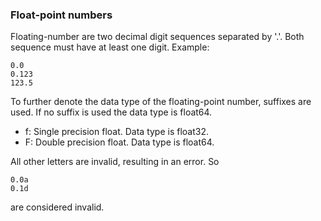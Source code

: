 ### Float-point numbers

Floating-number are two decimal digit sequences separated by '.'. Both
sequence must have at least one digit. Example:

```
0.0
0.123
123.5
```

To further denote the data type of the floating-point number, suffixes are used.
If no suffix is used the data type is float64.

- f: Single precision float. Data type is float32.
- F: Double precision float. Data type is float64.

All other letters are invalid, resulting in an error. So

```
0.0a
0.1d
```

are considered invalid.
